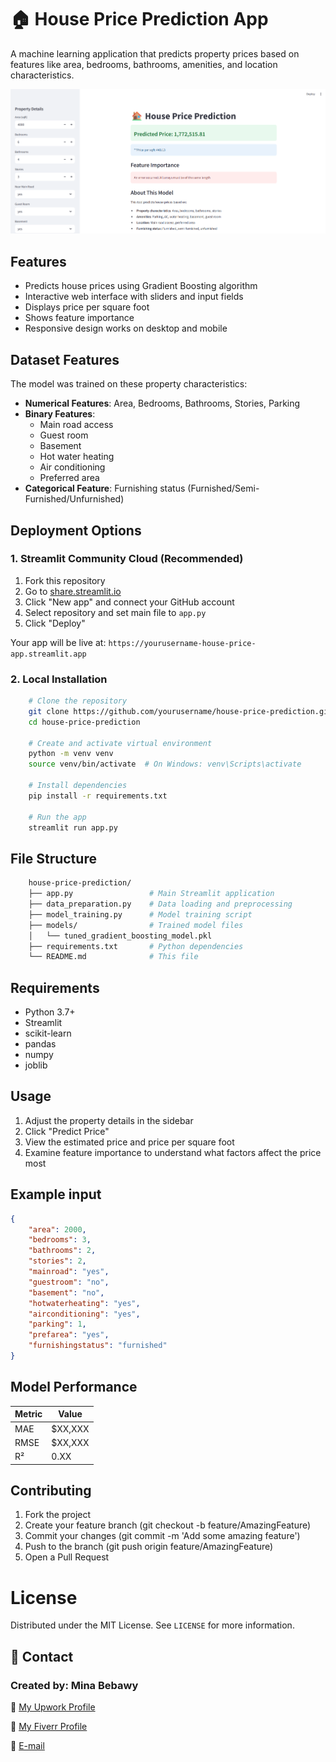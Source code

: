 # 🏠 House Price Prediction App

A machine learning application that predicts property prices based on features like area, bedrooms, bathrooms, amenities, and location characteristics.

![App Screenshot](image/screenshot.png)

## Features

- Predicts house prices using Gradient Boosting algorithm
- Interactive web interface with sliders and input fields
- Displays price per square foot
- Shows feature importance
- Responsive design works on desktop and mobile

## Dataset Features

The model was trained on these property characteristics:
- **Numerical Features**: Area, Bedrooms, Bathrooms, Stories, Parking
- **Binary Features**: 
  - Main road access
  - Guest room
  - Basement
  - Hot water heating
  - Air conditioning
  - Preferred area
- **Categorical Feature**: Furnishing status (Furnished/Semi-Furnished/Unfurnished)

## Deployment Options

### 1. Streamlit Community Cloud (Recommended)

1. Fork this repository
2. Go to [share.streamlit.io](https://share.streamlit.io/)
3. Click "New app" and connect your GitHub account
4. Select repository and set main file to `app.py`
5. Click "Deploy"

Your app will be live at: `https://yourusername-house-price-app.streamlit.app`

### 2. Local Installation

```bash
    # Clone the repository
    git clone https://github.com/yourusername/house-price-prediction.git
    cd house-price-prediction
    
    # Create and activate virtual environment
    python -m venv venv
    source venv/bin/activate  # On Windows: venv\Scripts\activate
    
    # Install dependencies
    pip install -r requirements.txt
    
    # Run the app
    streamlit run app.py
```

## File Structure
```bash
    house-price-prediction/
    ├── app.py                 # Main Streamlit application
    ├── data_preparation.py    # Data loading and preprocessing
    ├── model_training.py      # Model training script
    ├── models/                # Trained model files
    │   └── tuned_gradient_boosting_model.pkl
    ├── requirements.txt       # Python dependencies
    └── README.md              # This file
```
## Requirements
- Python 3.7+
- Streamlit
- scikit-learn
- pandas
- numpy
- joblib

## Usage
1. Adjust the property details in the sidebar
2. Click "Predict Price"
3. View the estimated price and price per square foot
4. Examine feature importance to understand what factors affect the price most

## Example input
```json
{
    "area": 2000,
    "bedrooms": 3,
    "bathrooms": 2,
    "stories": 2,
    "mainroad": "yes",
    "guestroom": "no",
    "basement": "no",
    "hotwaterheating": "yes",
    "airconditioning": "yes",
    "parking": 1,
    "prefarea": "yes",
    "furnishingstatus": "furnished"
}
```
## Model Performance
| Metric | Value   |
|--------|---------|
| MAE    | $XX,XXX |
| RMSE   | $XX,XXX |
| R²     | 0.XX    |

## Contributing
1. Fork the project
2. Create your feature branch (git checkout -b feature/AmazingFeature)
3. Commit your changes (git commit -m 'Add some amazing feature')
4. Push to the branch (git push origin feature/AmazingFeature)
5. Open a Pull Request

# License
Distributed under the MIT License. See `LICENSE` for more information.
## 🔗 Contact
### Created by: Mina Bebawy
💼 [My Upwork Profile](https://www.upwork.com/freelancers/~01a15f0b82750ad98d)

💼 [My Fiverr Profile](https://www.fiverr.com/mena_bebawy)

📧 [E-mail](copperbox22@gmail.com)

